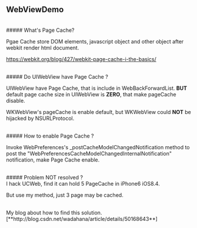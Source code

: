 ## WebViewDemo

</br>
##### What's Page Cache?
</br>

Pgae Cache store DOM elements, javascript object and other object after webkit render html document.

https://webkit.org/blog/427/webkit-page-cache-i-the-basics/


</br>
##### Do UIWebView have Page Cache ?
</br>

UIWebView have Page Cache, that is include in WebBackForwardList. **BUT** default page cache size in UIWebView is **ZERO**,  that make pageCache disable.
</br>

WKWebView's pageCache is enable default, but WKWebView could **NOT** be hijacked by NSURLProtocol.

</br>
##### How to enable Page Cache ?
</br>

Invoke WebPreferences's _postCacheModelChangedNotification method to post the "WebPreferencesCacheModelChangedInternalNotification" notification, make Page Cache enable.


</br>
##### Problem NOT resolved ?
</br>
I hack UCWeb, find it can hold 5 PageCache in iPhone6 iOS8.4.

But use my method, just 3 page may be cached.
</br>


</br>
My blog about how to find this solution.
[**http://blog.csdn.net/wadahana/article/details/50168643**]
